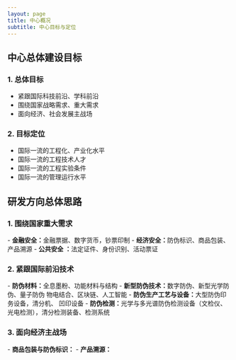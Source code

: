 ```yaml
---
layout: page
title: 中心概况
subtitle: 中心目标与定位
---
```

<!--
 * @Author: Conghao Wong
 * @Date: 2023-03-08 19:13:03
 * @LastEditors: Conghao Wong
 * @LastEditTime: 2023-03-08 21:39:23
 * @Description: file content
 * @Github: https://cocoon2wong.github.io
 * Copyright 2023 Conghao Wong, All Rights Reserved.
-->

<link rel="stylesheet" type="text/css" href="/assets/css/user.css">


<!-- ppt118-119 -->
## 中心总体建设目标

<h3 class="h_01">1. 总体目标</h3>

- 紧跟国际科技前沿、学科前沿
- 围绕国家战略需求、重大需求
- 面向经济、社会发展主战场

<h3 class="h_01">2. 目标定位</h3>

- 国际一流的工程化、产业化水平
- 国际一流的工程技术人才
- 国际一流的工程实验条件
- 国际一流的管理运行水平

## 研发方向总体思路

<h3 class="h_01">1. 围绕国家重大需求</h3>
- <strong class="h_02">金融安全：</strong>金融票据、数字货币，钞票印制
- <strong class="h_02">经济安全：</strong>防伪标识、商品包装、产品溯源
- <strong class="h_02">公共安全 ：</strong>法定证件、身份识别、活动票证

<h3 class="h_01">2. 紧跟国际前沿技术</h3>
- <strong class="h_02">防伪材料：</strong>全息墨粉、功能材料与结构
- <strong class="h_02">新型防伪技术：</strong>数字防伪、新型光学防伪、量子防伪  物电结合、区块链、人工智能
- <strong class="h_02">防伪生产工艺与设备：</strong>大型防伪印务设备，清分机、   凹印设备
- <strong class="h_02">防伪检测：</strong>光学与多光谱防伪检测设备（文检仪、光电检测），清分检测装备、检测系统

<h3 class="h_01">3. 面向经济主战场</h3>
- <strong class="h_02">商品包装与防伪标识：</strong>
- <strong class="h_02">产品溯源：</strong>
